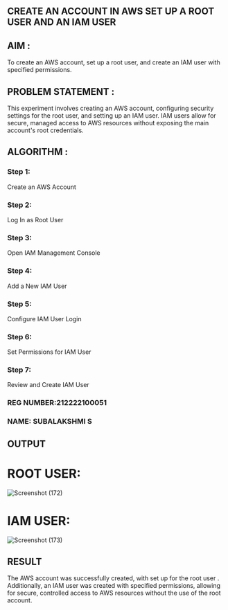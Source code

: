 ## CREATE AN ACCOUNT IN AWS SET UP A ROOT USER AND AN IAM USER

## AIM :
To create an AWS account, set up a root user, and create an IAM user with specified permissions.

## PROBLEM STATEMENT :
This experiment involves creating an AWS account, configuring security settings for the root user, and setting up an IAM user. IAM users allow for secure, managed access to AWS resources without exposing the main account's root credentials.

## ALGORITHM :

 ### Step 1:
 Create an AWS Account </br>
 ### Step 2:
 Log In as Root User </br>
 ### Step 3:
 Open IAM Management Console</br>
 ### Step 4:
 Add a New IAM User</br>
 ### Step 5:
 Configure IAM User Login</br>
 ### Step 6:
 Set Permissions for IAM User</br>
 ### Step 7:
 Review and Create IAM User</br>

### REG NUMBER:212222100051
### NAME: SUBALAKSHMI S

## OUTPUT
# ROOT USER:

![Screenshot (172)](https://github.com/user-attachments/assets/89cc5f0d-c3be-4346-9c7c-8a451902ec35)

# IAM USER:

![Screenshot (173)](https://github.com/user-attachments/assets/ed07fa79-59c8-4f28-a655-b1d7c8502565)


## RESULT
 
The AWS account was successfully created, with set up for the root user . Additionally, an IAM user was created with specified permissions, allowing for secure, controlled access to AWS resources without the use of the root account.
  

